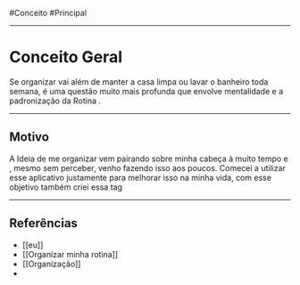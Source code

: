 #Conceito #Principal 

---
# Conceito Geral

Se organizar vai além de manter a casa limpa ou lavar o banheiro toda semana, é uma questão muito mais profunda que envolve mentalidade e a padronização da Rotina .

---
## Motivo

A Ideia de me organizar vem pairando sobre minha cabeça  à muito tempo e , mesmo sem perceber, venho fazendo isso aos poucos. Comecei a utilizar esse aplicativo justamente para melhorar isso na minha vida, com esse objetivo também criei essa tag

---
## Referências
-  [[eu]]
-  [[Organizar minha rotina]]
- [[Organização]]
- 